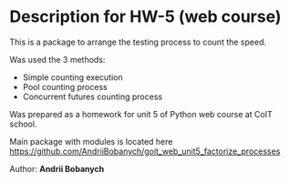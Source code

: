 # Description for HW-5 (web course)

This is a package to arrange the testing process to count the speed.


Was used the 3 methods:
- Simple counting execution
- Pool counting process
- Concurrent futures counting process

Was prepared as a homework for unit 5 of Python web course at CoIT school.

Main package with modules is located here  
https://github.com/AndriiBobanych/goit_web_unit5_factorize_processes


Author: <b>Andrii Bobanych<b>